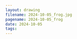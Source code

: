 ```yaml
---
layout: drawing
filename: 2024-10-05_frog.jpg
pagename: 2024-10-05_frog
date: 2024-10-05
tags:
---
```

